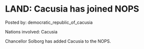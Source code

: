 # LAND: Cacusia has joined NOPS

Posted by: democratic_republic_of_cacusia

Nations involved: Cacusia

Chancellor Solborg has added Cacusia to the NOPS.